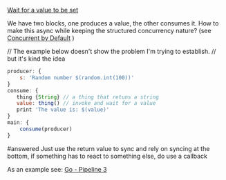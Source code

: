 [Wait for a value to be set](solved/Wait%20for%20a%20value%20to%20be%20set.md)

We have two blocks, one produces a value, the other consumes it. How to make this async while keeping the structured concurrency nature? (see [Concurrent by Default](../../Features/Concurrent%20by%20Default.md) )



// The example below doesn't show the problem I'm trying to establish. 
// but it's kind the idea 
```javascript
producer: { 
	s: 'Random number $(random.int(100))' 
}
consume: {
   thing {String} // a thing that retuns a string
   value: thing() // invoke and wait for a value
   print 'The value is: $(value)'
}
main: {
	consume(producer)
}

```


#answered  Just use the return value to sync and rely on syncing at the bottom, if something has to react to something else, do use a callback

As an example see: [Go - Pipeline 3](Go%20-%20Pipeline%203.md)

